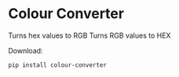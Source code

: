 # Colour Converter

Turns hex values to RGB 
Turns RGB values to HEX

Download:
```
pip install colour-converter
```



